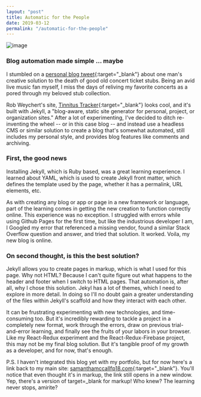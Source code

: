 ```yaml
---
layout: "post"
title: Automatic for the People
date: 2019-03-12
permalink: "/automatic-for-the-people"
---
```


![image](https://www.samanthamccallfp18.com/assets/images/jekyl_blog_1.jpg)

### Blog automation made simple ... maybe

I stumbled on a [personal blog tweet](https://v6.robweychert.com/blog/2019/02/introducing-tinnitus-tracker){:target="_blank"} about one man's creative solution to the death of good old concert ticket stubs. Being an avid live music fan myself, I miss the days of reliving my favorite concerts as a pored through my beloved stub collection. 

Rob Weychert's site, [Tinnitus Tracker](https://tinnitus.robweychert.com){:target="_blank"} looks cool, and it's built with Jekyll, a "blog-aware, static site generator for personal, project, or organization sites." After a lot of experimenting, I've decided to ditch re-inventing the wheel -- or in this case blog -- and instead use a headless CMS or similar solution to create a blog that's somewhat automated, still includes my personal style, and provides blog features like comments and archiving. 

### First, the good news

Installing Jekyll, which is Ruby based, was a great learning experience. I learned about YAML, which is used to create Jekyll front matter, which defines the template used by the page, whether it has a permalink, URL elements, etc. 

As with creating any blog or app or page in a new framework or language, part of the learning comes in getting the new creation to function correctly online. This experience was no exception. I struggled with errors while using Github Pages for the first time, but like the industrious developer I am, I Googled my error that referenced a missing vendor, found a similar Stack Overflow question and answer, and tried that solution. It worked. Voila, my new blog is online. 

### On second thought, is this the best solution?

Jekyll allows you to create pages in markup, which is what I used for this page. Why not HTML? Because I can't quite figure out what happens to the header and footer when I switch to HTML pages. That automation is, after all, why I chose this solution. Jekyl has a lot of themes, which I need to explore in more detail. In doing so I'll no doubt gain a greater understanding of the files within Jekyll's scaffold and how they interact with each other. 

It can be frustrating experimenting with new technologies, and time-consuming too. But it's incredibly rewarding to tackle a project in a completely new format, work through the errors, draw on previous trial-and-error learning, and finally see the fruits of your labors in your browser. Like my React-Redux experiment and the React-Redux-Firebase project, this may not be my final blog solution. But it's tangible proof of my growth as a developer, and for now, that's enough. 

P.S. I haven't integrated this blog yet with my portfolio, but for now here's a link back to my main site: [samanthamccallfp18.com](https://www.samanthamccallfp18.com){:target="_blank"}. You'll notice that even thought it's in markup, the link still opens in a new window. Yep, there's a version of target=_blank for markup! Who knew? The learning never stops, amirite? 